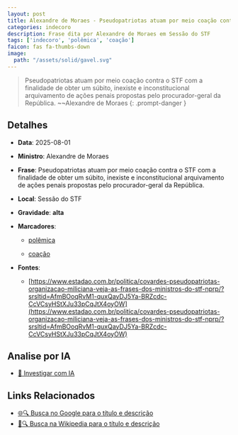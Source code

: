 ```yaml
---
layout: post
title: Alexandre de Moraes - Pseudopatriotas atuam por meio coação contra o STF com a finalidade de obter um súbito, inexiste e inconstitucional arquivamento de ações penais propostas pelo procurador-geral da República....
categories: indecoro
description: Frase dita por Alexandre de Moraes em Sessão do STF
tags: ['indecoro', 'polêmica', 'coação']
faicon: fas fa-thumbs-down
image:
  path: "/assets/solid/gavel.svg"
---
```


> Pseudopatriotas atuam por meio coação contra o STF com a finalidade de obter um súbito, inexiste e inconstitucional arquivamento de ações penais propostas pelo procurador-geral da República. ~~Alexandre de Moraes
{: .prompt-danger }

## Detalhes
- **Data**: 2025-08-01
- **Ministro**: Alexandre de Moraes
- **Frase**: Pseudopatriotas atuam por meio coação contra o STF com a finalidade de obter um súbito, inexiste e inconstitucional arquivamento de ações penais propostas pelo procurador-geral da República.
- **Local**: Sessão do STF
- **Gravidade**: **alta** <i class="fas fa-gavel"></i>

- **Marcadores**: 

   - [polêmica](/tags/polêmica/)

   - [coação](/tags/coação/)
- **Fontes**:
  - [https://www.estadao.com.br/politica/covardes-pseudopatriotas-organizacao-miliciana-veja-as-frases-dos-ministros-do-stf-nprp/?srsltid=AfmBOoqRvM1-quxQayDJ5Ya-BRZcdc-CcVCsyHStXJu33pCqJtX4oyOW](https://www.estadao.com.br/politica/covardes-pseudopatriotas-organizacao-miliciana-veja-as-frases-dos-ministros-do-stf-nprp/?srsltid=AfmBOoqRvM1-quxQayDJ5Ya-BRZcdc-CcVCsyHStXJu33pCqJtX4oyOW)

## Analise por IA
- [🤖 Investigar com IA](https://www.perplexity.ai/search?q=%22Alexandre%20de%20Moraes%22%2BPseudopatriotas%20atuam%20por%20meio%20coa%C3%A7%C3%A3o%20contra%20o%20STF%20com%20a%20finalidade%20de%20obter%20um%20s%C3%BAbito%2C%20inexiste%20e%20inconstitucional%20arquivamento%20de%20a%C3%A7%C3%B5es%20penais%20propostas%20pelo%20procurador-geral%20da%20Rep%C3%BAblica.%2BSess%C3%A3o%20do%20STF)

## Links Relacionados
- [🌐🔍 Busca no Google para o título e descrição](https://www.google.com/search?q=%22Alexandre%20de%20Moraes%22%2BPseudopatriotas%20atuam%20por%20meio%20coa%C3%A7%C3%A3o%20contra%20o%20STF%20com%20a%20finalidade%20de%20obter%20um%20s%C3%BAbito%2C%20inexiste%20e%20inconstitucional%20arquivamento%20de%20a%C3%A7%C3%B5es%20penais%20propostas%20pelo%20procurador-geral%20da%20Rep%C3%BAblica.%2BSess%C3%A3o%20do%20STF)
- [📖🔍 Busca na Wikipedia para o título e descrição](https://pt.wikipedia.org/w/index.php?search=%22Alexandre%20de%20Moraes%22%2BPseudopatriotas%20atuam%20por%20meio%20coa%C3%A7%C3%A3o%20contra%20o%20STF%20com%20a%20finalidade%20de%20obter%20um%20s%C3%BAbito%2C%20inexiste%20e%20inconstitucional%20arquivamento%20de%20a%C3%A7%C3%B5es%20penais%20propostas%20pelo%20procurador-geral%20da%20Rep%C3%BAblica.%2BSess%C3%A3o%20do%20STF)

